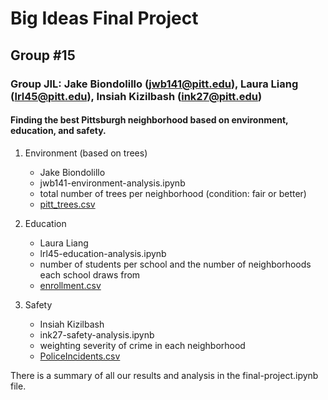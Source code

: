 # Big Ideas Final Project
## Group #15
### Group JIL: Jake Biondolillo (jwb141@pitt.edu), Laura Liang (lrl45@pitt.edu), Insiah Kizilbash (ink27@pitt.edu)

#### Finding the best Pittsburgh neighborhood based on environment, education, and safety.

1. Environment (based on trees)
   * Jake Biondolillo
   * jwb141-environment-analysis.ipynb
   * total number of trees per neighborhood (condition: fair or better)
   * [pitt_trees.csv](https://data.wprdc.org/datastore/dump/1515a93c-73e3-4425-9b35-1cd11b2196da)

2. Education
   * Laura Liang
   * lrl45-education-analysis.ipynb
   * number of students per school and the number of neighborhoods each school draws from
   * [enrollment.csv](https://data.wprdc.org/dataset/27b6eef7-8825-4cc4-8b48-52c17ac80d37/resource/7b0660d1-c812-496d-ab0a-8560902e9e70/download/neighborhood_school_enrollment.csv)

3. Safety
   * Insiah Kizilbash 
   * ink27-safety-analysis.ipynb
   * weighting severity of crime in each neighborhood
   * [PoliceIncidents.csv](https://data.wprdc.org/datastore/dump/044f2016-1dfd-4ab0-bc1e-065da05fca2e)
   
There is a summary of all our results and analysis in the final-project.ipynb file.